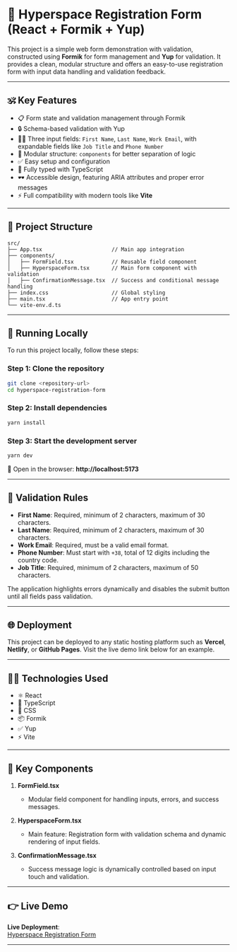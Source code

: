 # 🚀 Hyperspace Registration Form (React + Formik + Yup)

This project is a simple web form demonstration with validation, constructed using **Formik** for form management and **Yup** for validation. It provides a clean, modular structure and offers an easy-to-use registration form with input data handling and validation feedback.

---

## 🕉 Key Features

- 📋 Form state and validation management through Formik
- 🔒 Schema-based validation with Yup
- 👨‍💻 Three input fields: `First Name`, `Last Name`, `Work Email`, with expandable fields like `Job Title` and `Phone Number`
- 🧄 Modular structure: `components` for better separation of logic
- ✅ Easy setup and configuration
- 🌟 Fully typed with TypeScript
- 🕶 Accessible design, featuring ARIA attributes and proper error messages
- ⚡ Full compatibility with modern tools like **Vite**

---

## 📁 Project Structure

```
src/
├── App.tsx                      // Main app integration
├── components/
│   ├── FormField.tsx            // Reusable field component
│   ├── HyperspaceForm.tsx       // Main form component with validation
│   ├── ConfirmationMessage.tsx  // Success and conditional message handling
├── index.css                    // Global styling
├── main.tsx                     // App entry point
└── vite-env.d.ts
```

---

## 🚀 Running Locally

To run this project locally, follow these steps:

### Step 1: Clone the repository
```bash
git clone <repository-url>
cd hyperspace-registration-form
```

### Step 2: Install dependencies
```bash
yarn install
```

### Step 3: Start the development server
```bash
yarn dev
```

🔗 Open in the browser: **http://localhost:5173**

---

## 📏 Validation Rules

- **First Name**: Required, minimum of 2 characters, maximum of 30 characters.
- **Last Name**: Required, minimum of 2 characters, maximum of 30 characters.
- **Work Email**: Required, must be a valid email format.
- **Phone Number**: Must start with `+38`, total of 12 digits including the country code.
- **Job Title**: Required, minimum of 2 characters, maximum of 50 characters.

The application highlights errors dynamically and disables the submit button until all fields pass validation.

---

## 🌐 Deployment

This project can be deployed to any static hosting platform such as **Vercel**, **Netlify**, or **GitHub Pages**. Visit the live demo link below for an example.

---

## 🧑‍💻 Technologies Used

- ⚛️ React
- 📜 TypeScript
- 🎨 CSS
- 📦 Formik
- ✅ Yup
- ⚡ Vite

---

## 🌟 Key Components

1. **FormField.tsx**
    - Modular field component for handling inputs, errors, and success messages.

2. **HyperspaceForm.tsx**
    - Main feature: Registration form with validation schema and dynamic rendering of input fields.

3. **ConfirmationMessage.tsx**
    - Success message logic is dynamically controlled based on input touch and validation.

---

## 👉 Live Demo

**Live Deployment**:  
[Hyperspace Registration Form](https://r10-nadiias-projects-dc6d9292.vercel.app/)

---
